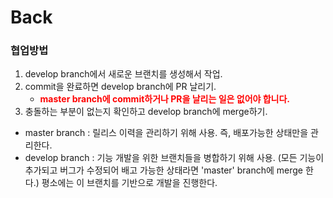 # Back
### 협업방법
1. develop branch에서 새로운 브랜치를 생성해서 작업.
2. commit을 완료하면 develop branch에 PR 날리기.
    - **<span style = "color:red">master branch에 commit하거나 PR을 날리는 일은 없어야 합니다.</span>**
3. 충돌하는 부분이 없는지 확인하고 develop branch에 merge하기.

- master branch : 릴리스 이력을 관리하기 위해 사용. 즉, 배포가능한 상태만을 관리한다.
- develop branch : 기능 개발을 위한 브랜치들을 병합하기 위해 사용. (모든 기능이 추가되고 버그가 수정되어 배고 가능한 상태라면 'master' branch에 merge 한다.) 평소에는 이 브랜치를 기반으로 개발을 진행한다.